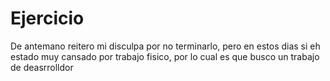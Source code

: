 # Ejercicio
 
De antemano reitero mi disculpa por no terminarlo, pero en estos dias si eh estado muy cansado por trabajo fisico, por lo cual es que busco un trabajo de deasrrolldor

